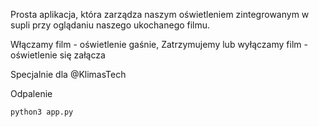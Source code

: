 Prosta aplikacja, która zarządza naszym oświetleniem zintegrowanym w supli przy oglądaniu naszego ukochanego filmu.

Włączamy film - oświetlenie gaśnie,
Zatrzymujemy lub wyłączamy film - oświetlenie się załącza

Specjalnie dla @KlimasTech

Odpalenie

```bash
python3 app.py
```
